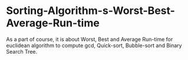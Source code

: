# Sorting-Algorithm-s-Worst-Best-Average-Run-time
As a part of course, it is about Worst, Best and Average Run-time for euclidean algorithm to compute gcd, Quick-sort, Bubble-sort and Binary Search Tree.

